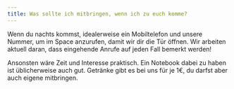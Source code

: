 ```yaml
---
title: Was sollte ich mitbringen, wenn ich zu euch komme?
---
```

Wenn du nachts kommst, idealerweise ein Mobiltelefon und unsere Nummer, um im Space anzurufen, damit wir dir die Tür öffnen. Wir arbeiten aktuell daran, dass eingehende Anrufe auf jeden Fall bemerkt werden!

Ansonsten wäre Zeit und Interesse praktisch. Ein Notebook dabei zu haben ist üblicherweise auch gut. Getränke gibt es bei uns für je 1€, du darfst aber auch eigene mitbringen.
